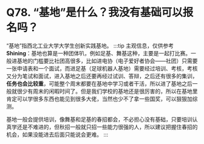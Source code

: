 # Q78. “基地”是什么？我没有基础可以报名吗？
“基地”指西北工业大学大学生创新实践基地。
:::tip 主观信息，仅供参考
**Shining**：基地也算是一种团体叭，例如足基、舞基这种，主要是一起打比赛。一般进基地的门槛要比社团高很多，比如进电协（电子爱好者协会——社团）只需要一张申请表和一个面试，而进足基（足球机器人基地）需要经过培训、考核，考核又分为笔试和面试，进入基地之后还要再经过试训、答辩，之后还有很多的集训，**任务也会比较重**，可能整个周末都要在基地中学习或者干活，所以进了基地之后一般就很少有周末的闲暇时间了。但是我们学校的基地还是很厉害的，所以在基地里肯定可以学很多东西也能见到很多大佬，当然也少不了拿一些国奖，可以狠狠加综测。

基地一般会提供培训，像舞基和足基的春招都会，不必担心没有基础，只要培训认真学还是不难进的，但秋招一般就只招一些能力很强的人，所以建议把握住春招的机会，如果没能进去后面只能说会更难。
:::